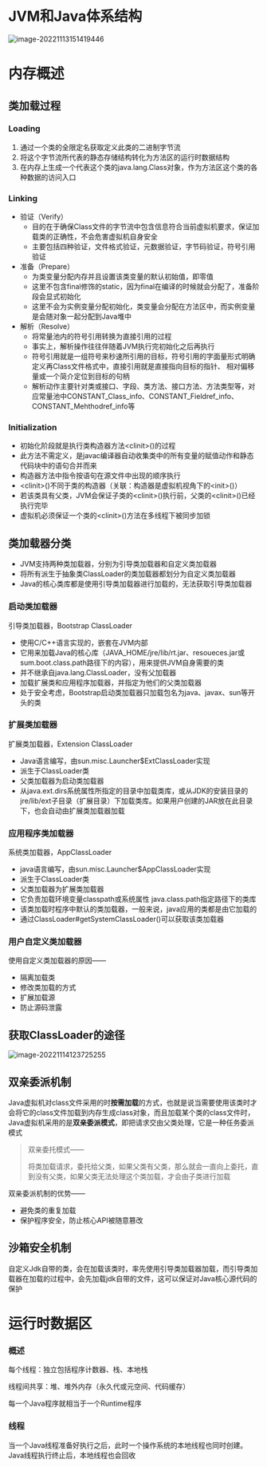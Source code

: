 # JVM和Java体系结构

![image-20221113151419446](D:\WorkSpace\Note\Picture\image-20221113151419446.png)

# 内存概述

## 类加载过程

### Loading

1. 通过一个类的全限定名获取定义此类的二进制字节流
2. 将这个字节流所代表的静态存储结构转化为方法区的运行时数据结构
3. 在内存上生成一个代表这个类的java.lang.Class对象，作为方法区这个类的各种数据的访问入口

### Linking

* 验证（Verify）
  * 目的在于确保Class文件的字节流中包含信息符合当前虚拟机要求，保证加载类的正确性，不会危害虚拟机自身安全
  * 主要包括四种验证，文件格式验证，元数据验证，字节码验证，符号引用验证
* 准备（Prepare）
  * 为类变量分配内存并且设置该类变量的默认初始值，即零值
  * 这里不包含final修饰的static，因为final在编译的时候就会分配了，准备阶段会显式初始化
  * 这里不会为实例变量分配初始化，类变量会分配在方法区中，而实例变量是会随对象一起分配到Java堆中
* 解析（Resolve）
  * 将常量池内的符号引用转换为直接引用的过程
  * 事实上，解析操作往往伴随着JVM执行完初始化之后再执行
  * 符号引用就是一组符号来秒速所引用的目标，符号引用的字面量形式明确定义再Class文件格式中，直接引用就是直接指向目标的指针、 相对偏移量或一个简介定位到目标的句柄
  * 解析动作主要针对类或接口、字段、类方法、接口方法、方法类型等，对应常量池中CONSTANT_Class_info、CONSTANT_Fieldref_info、CONSTANT_Mehthodref_info等

### Initialization

* 初始化阶段就是执行类构造器方法\<clinit>()的过程
* 此方法不需定义，是javac编译器自动收集类中的所有变量的赋值动作和静态代码块中的语句合并而来
* 构造器方法中指令按语句在源文件中出现的顺序执行
* \<clinit>()不同于类的构造器（关联：构造器是虚拟机视角下的\<init>()）
* 若该类具有父类，JVM会保证子类的\<clinit>()执行前，父类的\<clinit>()已经执行完毕
* 虚拟机必须保证一个类的\<clinit>()方法在多线程下被同步加锁

## 类加载器分类

* JVM支持两种类加载器，分别为引导类加载器和自定义类加载器
* 将所有派生于抽象类ClassLoader的类加载器都划分为自定义类加载器
* Java的核心类库都是使用引导类加载器进行加载的，无法获取引导类加载器

### 启动类加载器

引导类加载器，Bootstrap ClassLoader

* 使用C/C++语言实现的，嵌套在JVM内部
* 它用来加载Java的核心库（JAVA_HOME/jre/lib/rt.jar、resoueces.jar或sum.boot.class.path路径下的内容），用来提供JVM自身需要的类
* 并不继承自java.lang.ClassLoader，没有父加载器
* 加载扩展类和应用程序加载器，并指定为他们的父类加载器
* 处于安全考虑，Bootstrap启动类加载器只加载包名为java、javax、sun等开头的类

### 扩展类加载器

扩展类加载器，Extension ClassLoader

* Java语言编写，由sun.misc.Launcher$ExtClassLoader实现
* 派生于ClassLoader类
* 父类加载器为启动类加载器
* 从java.ext.dirs系统属性所指定的目录中加载类库，或从JDK的安装目录的jre/lib/ext子目录（扩展目录）下加载类库。如果用户创建的JAR放在此目录下，也会自动由扩展类加载器加载

### 应用程序类加载器

系统类加载器，AppClassLoader

* java语言编写，由sun.misc.Launcher$AppClassLoader实现
* 派生于ClassLoader类
* 父类加载器为扩展类加载器
* 它负责加载环境变量classpath或系统属性 java.class.path指定路径下的类库
* 该类加载时程序中默认的类加载器，一般来说，java应用的类都是由它加载的
* 通过ClassLoader#getSystemClassLoader()可以获取该类加载器

### 用户自定义类加载器

使用自定义类加载器的原因——

* 隔离加载类
* 修改类加载的方式
* 扩展加载源
* 防止源码泄露

## 获取ClassLoader的途径

![image-20221114123725255](D:\WorkSpace\Note\Picture\image-20221114123725255.png)

## 双亲委派机制

Java虚拟机对class文件采用的时**按需加载**的方式，也就是说当需要使用该类时才会将它的class文件加载到内存生成class对象，而且加载某个类的class文件时，Java虚拟机采用的是**双亲委派模式**，即把请求交由父类处理，它是一种任务委派模式

> 双亲委托模式——
>
> 将类加载请求，委托给父类，如果父类有父类，那么就会一直向上委托，直到没有父类，如果父类无法处理这个类加载，才会由子类进行加载

双亲委派机制的优势——

* 避免类的重复加载
* 保护程序安全，防止核心API被随意篡改

## 沙箱安全机制

自定义Jdk自带的类，会在加载该类时，率先使用引导类加载器加载，而引导类加载器在加载的过程中，会先加载jdk自带的文件，这可以保证对Java核心源代码的保护

# 运行时数据区

### 概述

每个线程：独立包括程序计数器、栈、本地栈

线程间共享：堆、堆外内存（永久代或元空间、代码缓存）

每一个Java程序就相当于一个Runtime程序

### 线程

当一个Java线程准备好执行之后，此时一个操作系统的本地线程也同时创建。Java线程执行终止后，本地线程也会回收

